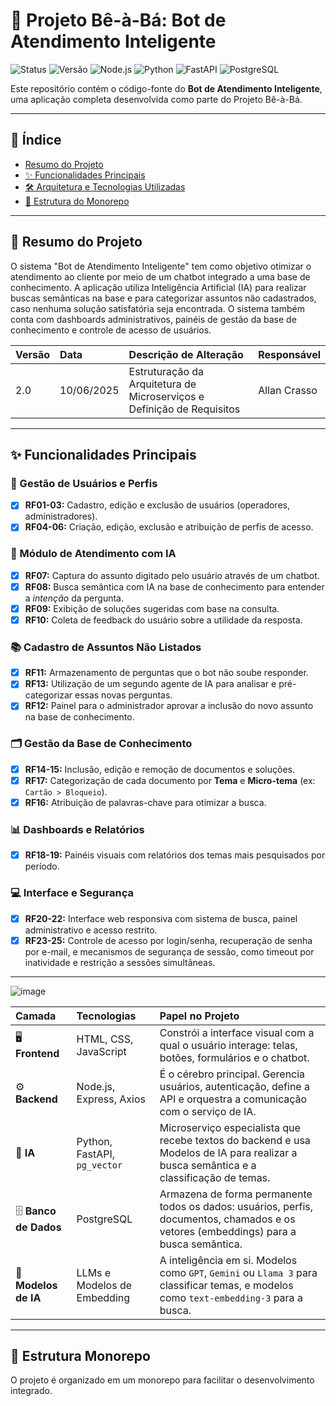 # 🤖 Projeto Bê-à-Bá: Bot de Atendimento Inteligente

![Status](https://img.shields.io/badge/status-em%20desenvolvimento-yellow)
![Versão](https://img.shields.io/badge/versão-2.0-blue)
![Node.js](https://img.shields.io/badge/Node.js-339933?style=for-the-badge&logo=nodedotjs&logoColor=white)
![Python](https://img.shields.io/badge/Python-3776AB?style=for-the-badge&logo=python&logoColor=white)
![FastAPI](https://img.shields.io/badge/FastAPI-009688?style=for-the-badge&logo=fastapi&logoColor=white)
![PostgreSQL](https://img.shields.io/badge/PostgreSQL-4169E1?style=for-the-badge&logo=postgresql&logoColor=white)

Este repositório contém o código-fonte do **Bot de Atendimento Inteligente**, uma aplicação completa desenvolvida como parte do Projeto Bê-à-Bá.

---

## 📜 Índice

* [Resumo do Projeto](#-resumo-do-projeto)
* [✨ Funcionalidades Principais](#-funcionalidades-principais)
* [🛠️ Arquitetura e Tecnologias Utilizadas](#️-arquitetura-e-tecnologias-utilizadas)
* [📂 Estrutura do Monorepo](#-estrutura-do-monorepo)

---

## 🎯 Resumo do Projeto

O sistema "Bot de Atendimento Inteligente" tem como objetivo otimizar o atendimento ao cliente por meio de um chatbot integrado a uma base de conhecimento. A aplicação utiliza Inteligência Artificial (IA) para realizar buscas semânticas na base e para categorizar assuntos não cadastrados, caso nenhuma solução satisfatória seja encontrada. O sistema também conta com dashboards administrativos, painéis de gestão da base de conhecimento e controle de acesso de usuários.

| Versão | Data | Descrição de Alteração | Responsável |
| :--- | :--- | :--- | :--- |
| 2.0 | 10/06/2025 | Estruturação da Arquitetura de Microserviços e Definição de Requisitos | Allan Crasso |

---

## ✨ Funcionalidades Principais

### 👤 Gestão de Usuários e Perfis
- [x] **RF01-03:** Cadastro, edição e exclusão de usuários (operadores, administradores).
- [x] **RF04-06:** Criação, edição, exclusão e atribuição de perfis de acesso.

### 🧠 Módulo de Atendimento com IA
- [x] **RF07:** Captura do assunto digitado pelo usuário através de um chatbot.
- [x] **RF08:** Busca semântica com IA na base de conhecimento para entender a *intenção* da pergunta.
- [x] **RF09:** Exibição de soluções sugeridas com base na consulta.
- [x] **RF10:** Coleta de feedback do usuário sobre a utilidade da resposta.

### 📚 Cadastro de Assuntos Não Listados
- [x] **RF11:** Armazenamento de perguntas que o bot não soube responder.
- [x] **RF13:** Utilização de um segundo agente de IA para analisar e pré-categorizar essas novas perguntas.
- [x] **RF12:** Painel para o administrador aprovar a inclusão do novo assunto na base de conhecimento.

### 🗂️ Gestão da Base de Conhecimento
- [x] **RF14-15:** Inclusão, edição e remoção de documentos e soluções.
- [x] **RF17:** Categorização de cada documento por **Tema** e **Micro-tema** (ex: `Cartão > Bloqueio`).
- [x] **RF16:** Atribuição de palavras-chave para otimizar a busca.

### 📊 Dashboards e Relatórios
- [x] **RF18-19:** Painéis visuais com relatórios dos temas mais pesquisados por período.

### 💻 Interface e Segurança
- [x] **RF20-22:** Interface web responsiva com sistema de busca, painel administrativo e acesso restrito.
- [x] **RF23-25:** Controle de acesso por login/senha, recuperação de senha por e-mail, e mecanismos de segurança de sessão, como timeout por inatividade e restrição a sessões simultâneas.

---
![image](https://github.com/user-attachments/assets/dedbf028-2a61-4556-b95b-bddbd2f4752e)


| Camada | Tecnologias | Papel no Projeto |
| :--- | :--- | :--- |
| 🖥️ **Frontend** | HTML, CSS, JavaScript | Constrói a interface visual com a qual o usuário interage: telas, botões, formulários e o chatbot. |
| ⚙️ **Backend** | Node.js, Express, Axios | É o cérebro principal. Gerencia usuários, autenticação, define a API e orquestra a comunicação com o serviço de IA. |
| 🧠 **IA** | Python, FastAPI, `pg_vector` | Microserviço especialista que recebe textos do backend e usa Modelos de IA para realizar a busca semântica e a classificação de temas. |
| 🗄️ **Banco de Dados** | PostgreSQL | Armazena de forma permanente todos os dados: usuários, perfis, documentos, chamados e os vetores (embeddings) para a busca semântica. |
| 🤖 **Modelos de IA** | LLMs e Modelos de Embedding | A inteligência em si. Modelos como `GPT`, `Gemini` ou `Llama 3` para classificar temas, e modelos como `text-embedding-3` para a busca. |

---

## 📂 Estrutura  Monorepo
O projeto é organizado em um monorepo para facilitar o desenvolvimento integrado.
